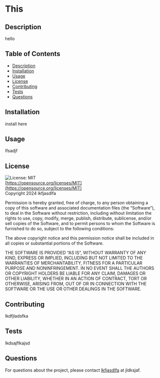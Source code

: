 # This

## Description
hello

## Table of Contents
- [Description](#description)
- [Installation](#installation)
- [Usage](#usage)
- [License](#license)
- [Contributing](#contributing)
- [Tests](#tests)
- [Questions](#questions)

## Installation
install here

## Usage
lfsadjf

## License
![License: MIT](https://img.shields.io/badge/License-MIT-yellow.svg)  
[https://opensource.org/licenses/MIT](https://opensource.org/licenses/MIT)  
Copyright 2024 lkfjasdlfa

Permission is hereby granted, free of charge, to any person obtaining a copy of this software and associated documentation files (the “Software”), to deal in the Software without restriction, including without limitation the rights to use, copy, modify, merge, publish, distribute, sublicense, and/or sell copies of the Software, and to permit persons to whom the Software is furnished to do so, subject to the following conditions:

The above copyright notice and this permission notice shall be included in all copies or substantial portions of the Software.

THE SOFTWARE IS PROVIDED “AS IS”, WITHOUT WARRANTY OF ANY KIND, EXPRESS OR IMPLIED, INCLUDING BUT NOT LIMITED TO THE WARRANTIES OF MERCHANTABILITY, FITNESS FOR A PARTICULAR PURPOSE AND NONINFRINGEMENT. IN NO EVENT SHALL THE AUTHORS OR COPYRIGHT HOLDERS BE LIABLE FOR ANY CLAIM, DAMAGES OR OTHER LIABILITY, WHETHER IN AN ACTION OF CONTRACT, TORT OR OTHERWISE, ARISING FROM, OUT OF OR IN CONNECTION WITH THE SOFTWARE OR THE USE OR OTHER DEALINGS IN THE SOFTWARE.

## Contributing
lkdfjladsfka

## Tests
lkdsajflkajsd

## Questions
For questions about the project, please contact [lkfjasdlfa](https://github.com/lkfjasdlfa) at jldksjaf.
